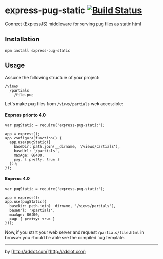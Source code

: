 express-pug-static [![Build Status](https://api.travis-ci.org/Adslot/express-pug-static.png)](https://travis-ci.org/Adslot/express-pug-static)
=============================================================================================================================================

Connect (ExpressJS) middleware for serving pug files as static html

## Installation

    npm install express-pug-static


## Usage

Assume the following structure of your project:

    /views
      /partials
        /file.pug

Let's make pug files from `/views/partials` web accessible:

#### Express prior to 4.0

    var pugStatic = require('express-pug-static');

    app = express();
    app.configure(function() {
      app.use(pugStatic({
        baseDir: path.join(__dirname, '/views/partials'),
        baseUrl: '/partials',
        maxAge: 86400,
        pug: { pretty: true }
      }));
    });

#### Express 4.0


    var pugStatic = require('express-pug-static');

    app = express();
    app.use(pugStatic({
      baseDir: path.join(__dirname, '/views/partials'),
      baseUrl: '/partials',
      maxAge: 86400,
      pug: { pretty: true }
    }));

Now, if you start your web server and request `/partials/file.html` in browser you
should be able see the compiled pug template.

-------------

by [http://adslot.com](http://adslot.com)
